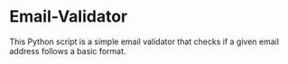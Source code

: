 # Email-Validator
This Python script is a simple email validator that checks if a given email address follows a basic format.
